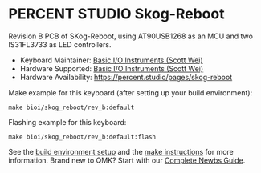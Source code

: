 # PERCENT STUDIO Skog-Reboot

Revision B PCB of SKog-Reboot, using AT90USB1268 as an MCU and two IS31FL3733 as LED controllers.

* Keyboard Maintainer: [Basic I/O Instruments (Scott Wei)](https://github.com/scottywei)
* Hardware Supported: [Basic I/O Instruments (Scott Wei)](https://github.com/scottywei)
* Hardware Availability: https://percent.studio/pages/skog-reboot

Make example for this keyboard (after setting up your build environment):

    make bioi/skog_reboot/rev_b:default

Flashing example for this keyboard:

    make bioi/skog_reboot/rev_b:default:flash

See the [build environment setup](https://docs.qmk.fm/#/getting_started_build_tools) and the [make instructions](https://docs.qmk.fm/#/getting_started_make_guide) for more information. Brand new to QMK? Start with our [Complete Newbs Guide](https://docs.qmk.fm/#/newbs).
